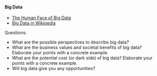 #### Big Data

 + [The Human Face of Big Data](https://www.youtube.com/watch?v=5PiwspCstYM)
 + [Big Data in Wikipedia](https://en.wikipedia.org/wiki/Big_data)
 
 
 Questions:
 + What are the possible perspectives to describe big data?
 + What are the business values and societal benefits of big data? Elaborate your points with a concrete example.
 + What are the potential cost (or dark side) of big data? Elaborate your points with a concrete example.
 + Will big data give you any opportunities?
 
